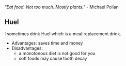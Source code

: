 *"Eat food. Not too much. Mostly plants."* - Michael Pollan

## Huel

I sometimes drink Huel which is a meal replacement drink.

* Advantages: saves time and money
* Disadvantages:
  * a monotonous diet is not good for you
  * soft foods may cause tooth decay
